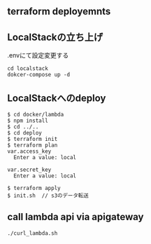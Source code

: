 ## terraform deployemnts


## LocalStackの立ち上げ
.envにて設定変更する
```
cd localstack
dokcer-compose up -d

```

## LocalStackへのdeploy
```
$ cd docker/lambda
$ npm install
$ cd ../..
$ cd deploy
$ terraform init
$ terraform plan
var.access_key
  Enter a value: local

var.secret_key
  Enter a value: local

$ terraform apply
$ init.sh  // s3のデータ転送
```


## call lambda api via apigateway
```
./curl_lambda.sh
```

